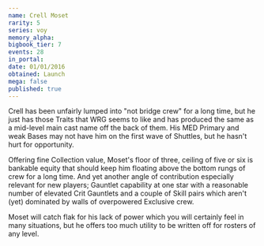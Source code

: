 ```yaml
---
name: Crell Moset
rarity: 5
series: voy
memory_alpha:
bigbook_tier: 7
events: 28
in_portal:
date: 01/01/2016
obtained: Launch
mega: false
published: true
---
```


Crell has been unfairly lumped into "not bridge crew" for a long time, but he just has those Traits that WRG seems to like and has produced the same as a mid-level main cast name off the back of them. His MED Primary and weak Bases may not have him on the first wave of Shuttles, but he hasn't hurt for opportunity.

Offering fine Collection value, Moset's floor of three, ceiling of five or six is bankable equity that should keep him floating above the bottom rungs of crew for a long time. And yet another angle of contribution especially relevant for new players; Gauntlet capability at one star with a reasonable number of elevated Crit Gauntlets and a couple of Skill pairs which aren't (yet) dominated by walls of overpowered Exclusive crew.

Moset will catch flak for his lack of power which you will certainly feel in many situations, but he offers too much utility to be written off for rosters of any level.
